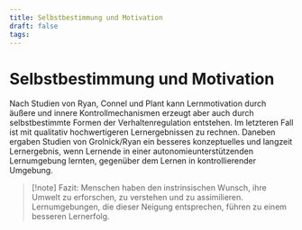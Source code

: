 ```yaml
---
title: Selbstbestimmung und Motivation
draft: false
tags:
---
```

# Selbstbestimmung und Motivation
Nach Studien von Ryan, Connel und Plant kann Lernmotivation durch äußere und innere Kontrollmechanismen erzeugt aber auch durch selbstbestimmte Formen der Verhaltenregulation entstehen. Im letzteren Fall ist mit qualitativ hochwertigeren Lernergebnissen zu rechnen. 
Daneben ergaben Studien von Grolnick/Ryan ein besseres konzeptuelles und langzeit Lernergebnis, wenn Lernende in einer autonomieunterstützenden Lernumgebung lernten, gegenüber dem Lernen in kontrollierender Umgebung.

>[!note] Fazit:
>Menschen haben den instrinsischen Wunsch, ihre Umwelt zu erforschen, zu verstehen und zu assimilieren. Lernumgebungen, die dieser Neigung entsprechen, führen zu einem besseren Lernerfolg.